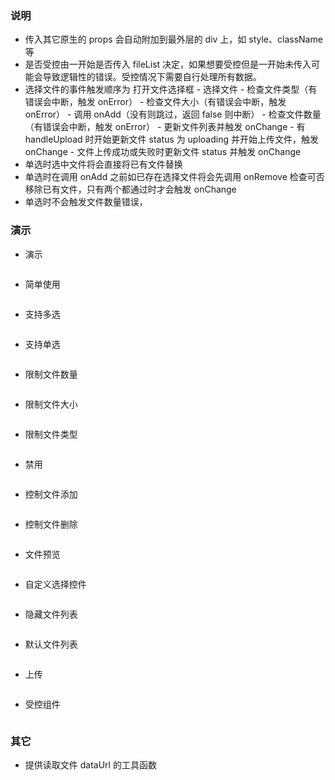 ### 说明

*   传入其它原生的 props 会自动附加到最外层的 div 上，如 style、className 等
*   是否受控由一开始是否传入 fileList 决定，如果想要受控但是一开始未传入可能会导致逻辑性的错误。受控情况下需要自行处理所有数据。
*   选择文件的事件触发顺序为 打开文件选择框 - 选择文件 - 检查文件类型（有错误会中断，触发 onError） - 检查文件大小（有错误会中断，触发 onError） - 调用 onAdd（没有则跳过，返回 false 则中断） - 检查文件数量（有错误会中断，触发 onError） - 更新文件列表并触发 onChange - 有 handleUpload 时开始更新文件 status 为 uploading 并开始上传文件，触发 onChange - 文件上传成功或失败时更新文件 status 并触发 onChange
*   单选时选中文件将会直接将已有文件替换
*   单选时在调用 onAdd 之前如已存在选择文件将会先调用 onRemove 检查可否移除已有文件，只有两个都通过时才会触发 onChange
*   单选时不会触发文件数量错误，

### 演示

*   演示

```js {"codepath": "upload.jsx"}
```

*   简单使用

```js {"codepath": "base.jsx"}
```

*   支持多选

```js {"codepath": "multiple.jsx"}
```

*   支持单选

```js {"codepath": "single.jsx"}
```

*   限制文件数量

```js {"codepath": "maxCount.jsx"}
```

*   限制文件大小

```js {"codepath": "maxSize.jsx"}
```

*   限制文件类型

```js {"codepath": "accept.jsx"}
```

*   禁用

```js {"codepath": "disabled.jsx"}
```

*   控制文件添加

```js {"codepath": "onAdd.jsx"}
```

*   控制文件删除

```js {"codepath": "onRemove.jsx"}
```

*   文件预览

```js {"codepath": "onPreview.jsx"}
```

*   自定义选择控件

```js {"codepath": "selector.jsx"}
```

*   隐藏文件列表

```js {"codepath": "listType.jsx"}
```

*   默认文件列表

```js {"codepath": "uncontrolled.jsx"}
```

*   上传

```js {"codepath": "handleUpload.jsx"}
```

*   受控组件

```js {"codepath": "controlled.jsx"}
```

### 其它

*   提供读取文件 dataUrl 的工具函数

```js {"codepath": "readFile.jsx"}
```
